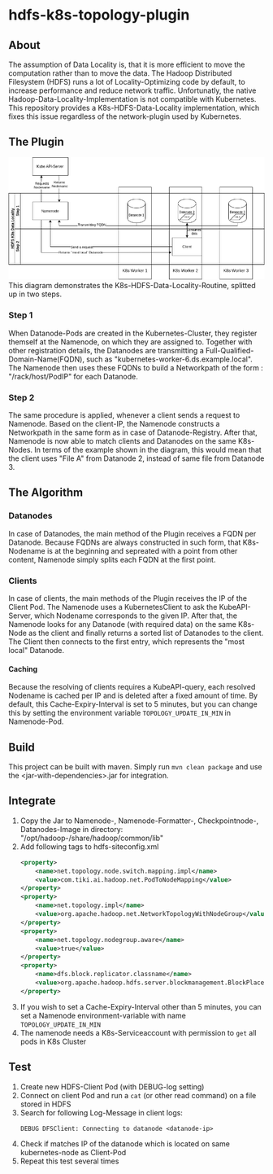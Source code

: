 # hdfs-k8s-topology-plugin #

## About ##
The assumption of Data Locality is, that it is more efficient to move the computation rather than to move the data.
The Hadoop Distributed Filesystem (HDFS) runs a lot of Locality-Optimizing code by default, to increase performance and reduce network traffic.
Unfortunatly, the native Hadoop-Data-Locality-Implementation is not compatible with Kubernetes. 
This repository provides a K8s-HDFS-Data-Locality implementation, which fixes this issue regardless of the network-plugin used by Kubernetes.

## The Plugin ##
![](diagram.png) \
This diagram demonstrates the K8s-HDFS-Data-Locality-Routine, splitted up in two steps.
### Step 1 ###
When Datanode-Pods are created in the Kubernetes-Cluster, they register themself at the Namenode, on which they are assigned to.
Together with other registration details, the Datanodes are transmitting a Full-Qualified-Domain-Name(FQDN), such as "kubernetes-worker-6.ds.example.local".
The Namenode then uses these FQDNs to build a Networkpath of the form : "/rack/host/PodIP" for each Datanode.
### Step 2 ###
The same procedure is applied, whenever a client sends a request to Namenode. Based on the client-IP, the Namenode constructs a Networkpath in the same form as in case of Datanode-Registry.
After that, Namenode is now able to match clients and Datanodes on the same K8s-Nodes. 
In terms of the example shown in the diagram, this would mean that the client uses "File A" from Datanode 2, instead of same file from Datanode 3.

## The Algorithm ##
### Datanodes ###
In case of Datanodes, the main method of the Plugin receives a FQDN per Datanode.
Because FQDNs are always constructed in such form, that K8s-Nodename is at the beginning and sepreated with a point from other content,
 Namenode simply splits each FQDN at the first point.
### Clients ###
 In case of clients, the main methods of the Plugin receives the IP of the Client Pod.
 The Namenode uses a KubernetesClient to ask the KubeAPI-Server, which Nodename corresponds to the given IP.
 After that, the Namenode looks for any Datanode (with required data) on the same K8s-Node as the client and finally returns a sorted list of Datanodes to the client.
 The Client then connects to the first entry, which represents the "most local" Datanode.
 #### Caching ###
 Because the resolving of clients requires a KubeAPI-query, each resolved Nodename is cached per IP and is deleted after a fixed amount of time.
 By default, this Cache-Expiry-Interval is set to 5 minutes, but you can change this by setting the environment variable ``TOPOLOGY_UPDATE_IN_MIN`` in Namenode-Pod.
 
## Build ##
This project can be built with maven.
Simply run ``mvn clean package`` and use the \<jar-with-dependencies\>.jar for integration.
## Integrate ##
1. Copy the Jar to Namenode-, Namenode-Formatter-, Checkpointnode-, Datanodes-Image in directory: "/opt/hadoop-<version>/share/hadoop/common/lib" 
2. Add following tags to hdfs-siteconfig.xml
    ````xml
    <property>
        <name>net.topology.node.switch.mapping.impl</name>
        <value>com.tiki.ai.hadoop.net.PodToNodeMapping</value>
    </property>
    <property>
        <name>net.topology.impl</name>
        <value>org.apache.hadoop.net.NetworkTopologyWithNodeGroup</value>
    </property>
    <property>
        <name>net.topology.nodegroup.aware</name>
        <value>true</value>
    </property>
    <property>
        <name>dfs.block.replicator.classname</name>
        <value>org.apache.hadoop.hdfs.server.blockmanagement.BlockPlacementPolicyWithNodeGroup</value>
    </property>
    ````
3. If you wish to set a Cache-Expiry-Interval other than 5 minutes, you can set a Namenode environment-variable with name ``TOPOLOGY_UPDATE_IN_MIN``
4. The namenode needs a K8s-Serviceaccount with permission to `get` all pods in K8s Cluster

## Test ##
1. Create new HDFS-Client Pod (with DEBUG-log setting)
2. Connect on client Pod and run a ``cat`` (or other read command) on a file stored in HDFS
3. Search for following Log-Message in client logs: 
    ````
   DEBUG DFSClient: Connecting to datanode <datanode-ip>
    ````
4. Check if <datanode-ip> matches IP of the datanode which is located on same kubernetes-node as Client-Pod
5. Repeat this test several times
